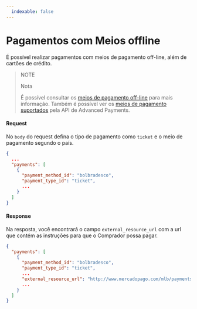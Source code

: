 ```yaml
---
  indexable: false
---
```


# Pagamentos com Meios offline

É possível realizar pagamentos com meios de pagamento off-line, além de cartões de crédito.

> NOTE
>
> Nota
>
> É possível consultar os [meios de pagamento off-line](https://www.mercadopago.com.br/developers/pt/guides/online-payments/checkout-api/other-payment-ways) para mais informação.
> Também é possível ver os [meios de pagamento suportados](https://www.mercadopago.com.br/developers/pt/guides/online-payments/marketplace/advanced-payments/supported-payment-methods) pela API de Advanced Payments.

#### Request
No `body` do request defina o tipo de pagamento como `ticket` e o meio de pagamento segundo o país.
```json
{
  ...
  "payments": [
    {
      "payment_method_id": "bolbradesco",
      "payment_type_id": "ticket",
      ...
    }
  ]
}
```

#### Response
Na resposta,  você encontrará o campo `external_resource_url` com a url que contém as instruções para que o Comprador possa pagar.
```json
{
  "payments": [
    {
      "payment_method_id": "bolbradesco",
      "payment_type_id": "ticket",
      ...
      "external_resource_url": "http://www.mercadopago.com/mlb/payments/ticket/helperpayment_id=4265666119&payment_method_reference_id=3575111597&caller_id=121212&hash=87069857reydfhgjhkjliouy7t6rd",
      ...
    }
  ]
}
```
